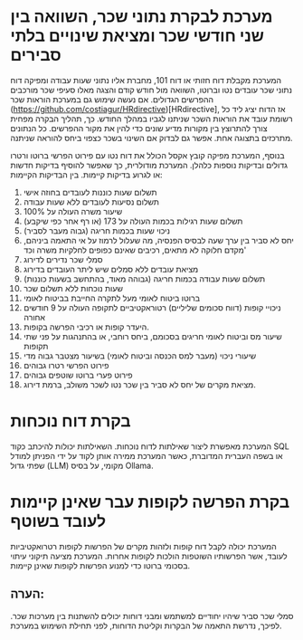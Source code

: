 # מערכת לבקרת נתוני שכר, השוואה בין שני חודשי שכר ומציאת שינויים בלתי סבירים
המערכת מקבלת דוח חזותי או דוח 101, מחברת אליו נתוני שעות עבודה ומפיקה דוח נתוני שכר עובדים נטו וברוטו, השוואה מול חודש קודם והצגה מאלו סעיפי שכר מורכבים ההפרשים הגדולים. אם נעשה שימוש גם במערכת הוראות שכר (https://github.com/costiagur/HRdirective)[HRdirective], אז הדוח יציג ליד כל רשומת עובד את הוראות השכר שניתנו לגביו במהלך החודש. כך, תהליך הבקרה מפחית צורך להתרוצץ בין מקורות מדיע שונים כדי להין את מקור ההפרשים. כל הנתונים מתרכזים בתצוגה אחת. אפשר גם לבדוק אם השינוי בשכר כצפוי ביחס להוראה שניתנה. 

בנוסף, המערכת מפיקה קובץ אקסל הכולל את דוח נטו עם פירוט הפרשי ברוטו ורטרו גדולים ובדיקות נוספות כלהלן.
המערכת מודולרית, כך שאפשר להוסיף בדיקות חדשות או לגרוע בדיקות קיימות.
בין הבדיקות הקיימות:
1. תשלום שעות כוננות לעובדים בחוזה אישי
2. תשלום נסיעות לעובדים ללא שעות עבודה
3. שיעור משרה העולה על 100%
4. תשלום שעות רגילות בכמות העולה על 173 (או רף אחר כפי שיקבע)
5. ניכוי שעות בכמות חריגה (גבוה מעבר לסביר)
6. יחס לא סביר בין ערך שעה לבסיס הפנסיה, מה שעלול לרמוז על אי התאמה ביניהם, מקדם חלוקה לא מתאים, רכיבים שאינם כפופים לחלקיות משרה וכד'
7. סמלי שכר נדירים לדירוג
8. מציאת עובדים ללא סמלים שיש ליתר העובדים בדירוג
9. תשלום שעות עבודה בכמות חריגה (גבוהה מאוד, בהתחשב בשעות כוננות)
10. שעות נוכחות ללא תשלום שכר
11. ברוטו ביטוח לאומי מעל לתקרה החייבת בביטוח לאומי
12. ניכויי קופות (דווח סכומים שליליים) רטוראקטיביים לתקופה העולה על 9 חודשים אחורה
13. היעדר קופות או רכיבי הפרשה בקופות.
14. שיעור מס וביטוח לאומי חריגים בסכומם, ביחס רוחבי, או בהתנהגות על פני שתי תקופות
15. שיעורי ניכוי (מעבר למס הכנסה וביטוח לאומי) בשיעור מצטבר גבוה מדי
16. פירוט הפרשי רטרו גבוהים
17. פירוט פערי ברוטו שוטפים גבוהים
18. מציאת מקרים של יחס לא סביר בין שכר נטו לשכר משולב, ברמת דירוג.

# בקרת דוח נוכחות
המערכת מאפשרת ליצור שאילתות לדוח נוכחות. השאילתות יכולות להיכתב כקוד SQL או בשפה העברית המדוברת, כאשר המערכת ממירה אותן לקוד על ידי הפניתן למודל שפתי גדול (LLM) מקומי, על בסיס Ollama. 

# בקרת הפרשה לקופות עבר שאינן קיימות לעובד בשוטף
המערכת יכולה לקבל דוח קופות ולזהות מקרים של הפרשות לקופות רטרואקטיביות לעובד, אשר הפרשותיו השוטפות הולכות לקופות אחרות. המערכת מציעה תיקוני עיתוי בסכומי ברוטו כדי למנוע הפרשות לקופות שאינן קיימות.

## הערה:
סמלי שכר סביר שיהיו יחודיים למשתמש ומבני דוחות יכולים להשתנות בין מערכות שכר. לפיכך, נדרשת התאמה של הבקרות וקליטת הדוחות, לפני תחילת השימוש במערכת.



